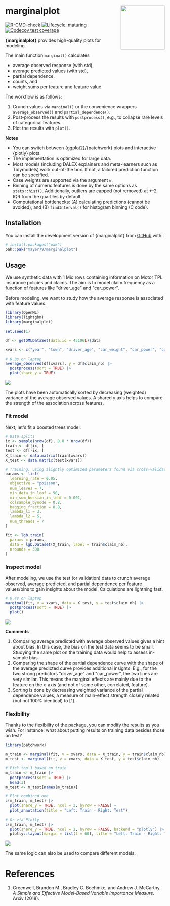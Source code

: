 # marginalplot <img src="man/figures/logo.png" align="right" height="139" alt="" />

<!-- badges: start -->

[![R-CMD-check](https://github.com/mayer79/marginalplot/actions/workflows/R-CMD-check.yaml/badge.svg)](https://github.com/mayer79/marginalplot/actions/workflows/R-CMD-check.yaml)
[![Lifecycle: maturing](https://img.shields.io/badge/lifecycle-experimental-orange.svg)](https://www.tidyverse.org/lifecycle/#experimental)
[![Codecov test coverage](https://codecov.io/gh/mayer79/marginalplot/graph/badge.svg)](https://app.codecov.io/gh/mayer79/marginalplot)
<!-- badges: end -->

**{marginalplot}** provides high-quality plots for modeling.

The main function `marginal()` calculates

- average observed response (with std),
- average predicted values (with std),
- partial dependence,
- counts, and
- weight sums
per feature and feature value.

The workflow is as follows:

1. Crunch values via `marginal()` or the convenience wrappers `average_observed()` and `partial_dependence()`.
2. Post-process the results with `postprocess()`, e.g., to collapse rare levels of categorical features.
3. Plot the results with `plot()`.

**Notes**

- You can switch between {ggplot2}/{patchwork} plots and interactive {plotly} plots.
- The implementation is optimized for large data.
- Most models (including DALEX explainers and meta-learners such as Tidymodels) work out-of-the box. If not, a tailored prediction function can be specified.
- Case weights are supported via the argument `w`.
- Binning of numeric features is done by the same options as `stats::hist()`. Additionally, outliers are capped (not removed) at +-2 IQR from the quartiles by default.
- Computational bottlenecks: (A) calculating predictions (cannot be avoided), and (B) `findInterval()` for histogram binning (C code).

## Installation

You can install the development version of {marginalplot} from [GitHub](https://github.com/) with:

``` r
# install.packages("pak")
pak::pak("mayer79/marginalplot")
```

## Usage

We use synthetic data with 1 Mio rows containing information on Motor TPL insurance policies and claims.
The aim is to model claim frequency as a function of features like "driver_age" and "car_power".

Before modeling, we want to study how the average response is associated with feature values.

``` r
library(OpenML)
library(lightgbm)
library(marginalplot)

set.seed(1)

df <- getOMLDataSet(data.id = 45106L)$data

xvars <- c("year", "town", "driver_age", "car_weight", "car_power", "car_age")

# 0.3s on laptop
average_observed(df[xvars], y = df$claim_nb) |>
  postprocess(sort = TRUE) |> 
  plot(share_y = TRUE)
```

![](man/figures/avg_obs.svg)

The plots have been automatically sorted by decreasing (weighted) variance of the average observed values. A shared y axis helps to compare the strength of the association across features.

### Fit model

Next, let's fit a boosted trees model.

```r
# Data splits
ix <- sample(nrow(df), 0.8 * nrow(df))
train <- df[ix, ]
test <- df[-ix, ]
X_train <- data.matrix(train[xvars])
X_test <- data.matrix(test[xvars])

# Training, using slightly optimized parameters found via cross-validation
params <- list(
  learning_rate = 0.05,
  objective = "poisson",
  num_leaves = 7,
  min_data_in_leaf = 50,
  min_sum_hessian_in_leaf = 0.001,
  colsample_bynode = 0.8,
  bagging_fraction = 0.8,
  lambda_l1 = 3,
  lambda_l2 = 5,
  num_threads = 7
)

fit <- lgb.train(
  params = params,
  data = lgb.Dataset(X_train, label = train$claim_nb),
  nrounds = 300
)
```

### Inspect model

After modeling, we use the test (or validation) data to crunch average observed, average predicted, and partial dependence per feature values/bins to gain insights about the model. Calculations are lightning fast.

```r
# 0.4s on laptop
marginal(fit, v = xvars, data = X_test, y = test$claim_nb) |>
  postprocess(sort = TRUE) |> 
  plot()
```

![](man/figures/marginal.svg)

**Comments**

1. Comparing average predicted with average observed values gives a hint about bias. In this case, the bias on the test data seems to be small. Studying the same plot on the training data would help to assess in-sample bias.
2. Comparing the shape of the partial dependence curve with the shape of the average predicted curve provides additional insights. E.g., for the two strong predictors "driver_age" and "car_power", the two lines are very similar. This means the marginal effects are mainly due to the feature on the x-axis (and not of some other, correlated, feature).
3. Sorting is done by decreasing weighted variance of the partial dependence values, a measure of main-effect strength closely related (but not 100% identical) to [1].

### Flexibility

Thanks to the flexibility of the package, you can modify the results as you wish. For instance: what about putting results on training data besides those on test?

```r
library(patchwork)

m_train <- marginal(fit, v = xvars, data = X_train, y = train$claim_nb)
m_test <- marginal(fit, v = xvars, data = X_test, y = test$claim_nb)

# Pick top 3 based on train
m_train <- m_train |> 
  postprocess(sort = TRUE) |> 
  head(3)
m_test <- m_test[names(m_train)]

# Plot combined one
c(m_train, m_test) |> 
  plot(share_y = TRUE, ncol = 2, byrow = FALSE) +
  plot_annotation(title = "Left: Train - Right: Test")
  
# Or via Plotly
c(m_train, m_test) |> 
  plot(share_y = TRUE, ncol = 2, byrow = FALSE, backend = "plotly") |> 
  plotly::layout(margin = list(t = 60), title = "Left: Train - Right: Test")
```

![](man/figures/train_test.svg)

The same logic can also be used to compare different models.

# References

1. Greenwell, Brandon M., Bradley C. Boehmke, and Andrew J. McCarthy. 
*A Simple and Effective Model-Based Variable Importance Measure.* Arxiv (2018).

